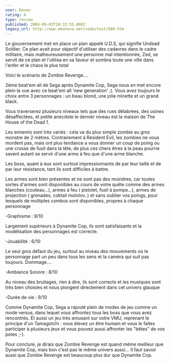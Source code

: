 ```yaml
---
user: Raven
rating: 4
type: review
published: 2004-09-03T18:33:55.000Z
legacy_url: http://www.emunova.net/veda/test/680.htm
---
```

Le gouvernement met en place un plan appelé U.D.S, qui signifie Undead Soldier. Ce plan avait pour objectif d'utiliser des cadavres dans le cadre militaire, mais malheureusement une personne mal intentionnée, Zed, se servit de ce plan et l'utilisa en sa faveur et sombra toute une ville dans l'enfer et le chaos le plus total  

Voici le scénario de Zombie Revenge....  

  

2ème beat'em all de Sega après Dynamite Cop, Sega nous en met encore plein la vue avec ce beat'em all 'new generation' ;). Vous avez toujours le choix entre 3 personnages : un beau blond, une jolie minette et un grand black.  

Vous traverserez plusieurs niveaux tels que des rues délabrées, des usines désaffectées, et petite anecdote le dernier niveau est la maison de The House of the Dead 1\.  

Les ennemis sont très variés : cela va du plus simple zombie au gros monstre de 2 mètres. Contrairement à Resident Evil, les zombies ne vous mordent pas, mais ont plus tendance a vous donner un coup de poing ou une crosse de fusil dans la tête, de plus ces chers êtres à la peau pourrie savent autant se servir d'une arme à feu que d'une arme blanche.  

Les boss, quant à eux sont surtout impressionnants de par leur taille et de par leur résistance, tant ils sont difficiles à battre.  

Les armes sont bien présentes et ne sont pas des moindres, car toutes sortes d'armes sont disponibles au cours de votre quête comme des armes blanches (couteau...), armes à feu ( pistolet, fusil à pompe...), armes de projection ( grenades, coktail molotov..) et sans oublier vos poings, pour lesquels de multiples combos sont disponibles, propres à chaque personnage  

  

-Graphisme : 9/10  

Largement supérieurs à Dynamite Cop, ils sont satisfaisants et la modélisation des personnages est correcte.  

  

-Jouabilité : 6/10  

Le seul gros défaut du jeu, surtout au niveau des mouvements où le personnage part un peu dans tous les sens et la caméra qui suit pas toujours. Dommage....  

  

-Ambiance Sonore : 8/10  

Au niveau des bruitages, rien à dire, ils sont corrects et les musiques sont très bien choisies et nous plongent directement dans cet univers glauque   

  

-Durée de vie : 9/10  

Comme Dynamite Cop, Sega a rajouté plein de modes de jeu comme un mode versus, dans lequel vous affrontez tous les boss que vous avez rencontrés. Et aussi un jeu très amusant sur votre VMU, reprenant le principe d'un Tamagotchi : vous élevez un être humain et vous le faites participer à plusieurs jeux et vous pouvez aussi affronter les "bêtes" de vos potes ;-).  

  

Pour conclure, je dirais que Zombie Revenge est quand même meilleur que Dynamite Cop, mais bon c'est pas le même univers aussi... Il faut savoir aussi que Zombie Revenge est beaucoup plus dur que Dynamite Cop.